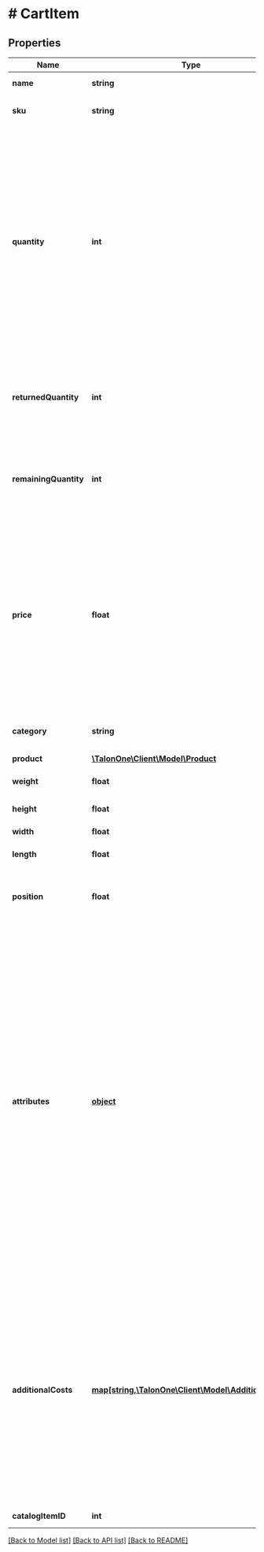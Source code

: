 # # CartItem

## Properties

Name | Type | Description | Notes
------------ | ------------- | ------------- | -------------
**name** | **string** | Name of item. | [optional] 
**sku** | **string** | Stock keeping unit of item. | 
**quantity** | **int** | Number of units of this item. Due to [cart item flattening](https://docs.talon.one/docs/product/rules/understanding-cart-item-flattening), if you provide a quantity greater than 1, the item will be split in as many items as the provided quantity. This will impact the number of **per-item** effects triggered from your campaigns. | 
**returnedQuantity** | **int** | Number of returned items, calculated internally based on returns of this item. | [optional] 
**remainingQuantity** | **int** | Remaining quantity of the item, calculated internally based on returns of this item. | [optional] 
**price** | **float** | Price of the item in the currency defined by your Application. This field is required if this item is not part of a [catalog](https://docs.talon.one/docs/product/account/dev-tools/managing-cart-item-catalogs). If it is part of a catalog, setting a price here overrides the price from the catalog. | [optional] 
**category** | **string** | Type, group or model of the item. | [optional] 
**product** | [**\TalonOne\Client\Model\Product**](Product.md) |  | [optional] 
**weight** | **float** | Weight of item in grams. | [optional] 
**height** | **float** | Height of item in mm. | [optional] 
**width** | **float** | Width of item in mm. | [optional] 
**length** | **float** | Length of item in mm. | [optional] 
**position** | **float** | Position of the Cart Item in the Cart (calculated internally). | [optional] 
**attributes** | [**object**](.md) | Use this property to set a value for the attributes of your choice. [Attributes](https://docs.talon.one/docs/dev/concepts/attributes) represent any information to attach to this cart item.  Custom _cart item_ attributes must be created in the Campaign Manager before you set them with this property.  **Note:** Any previously defined attributes that you do not include in the array will be removed. | [optional] 
**additionalCosts** | [**map[string,\TalonOne\Client\Model\AdditionalCost]**](AdditionalCost.md) | Use this property to set a value for the additional costs of this item, such as a shipping cost. They must be created in the Campaign Manager before you set them with this property. See [Managing additional costs](https://docs.talon.one/docs/product/account/dev-tools/managing-additional-costs). | [optional] 
**catalogItemID** | **int** | The [catalog item ID](https://docs.talon.one/docs/product/account/dev-tools/managing-cart-item-catalogs/#synchronizing-a-cart-item-catalog). | [optional] 

[[Back to Model list]](../../README.md#documentation-for-models) [[Back to API list]](../../README.md#documentation-for-api-endpoints) [[Back to README]](../../README.md)


